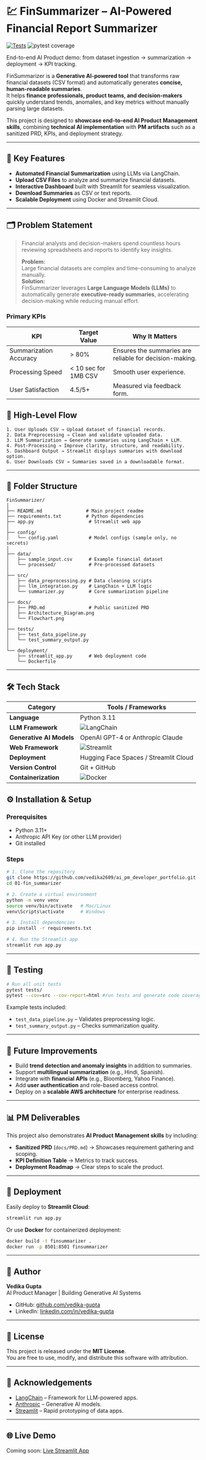 # 💹 FinSummarizer – AI-Powered Financial Report Summarizer

[![Tests](https://github.com/vedika2609/ai_pm_developer_portfolio/actions/workflows/tests.yml/badge.svg)](https://github.com/vedika2609/ai_pm_developer_portfolio/actions/workflows/tests.yml)
![pytest coverage](https://img.shields.io/badge/coverage-65%25-brightgreen)

End-to-end AI Product demo: from dataset ingestion → summarization → deployment → KPI tracking.

FinSummarizer is a **Generative AI-powered tool** that transforms raw financial datasets (CSV format) and automatically generates **concise, human-readable summaries**.  
It helps **finance professionals, product teams, and decision-makers** quickly understand trends, anomalies, and key metrics without manually parsing large datasets.

This project is designed to **showcase end-to-end AI Product Management skills**, combining **technical AI implementation** with **PM artifacts** such as a sanitized PRD, KPIs, and deployment strategy.

---

## 🚀 Key Features
- **Automated Financial Summarization** using LLMs via LangChain.
- **Upload CSV Files** to analyze and summarize financial datasets.
- **Interactive Dashboard** built with Streamlit for seamless visualization.
- **Download Summaries** as CSV or text reports.
- **Scalable Deployment** using Docker and Streamlit Cloud.

---

## 🗂 Problem Statement

> Financial analysts and decision-makers spend countless hours reviewing spreadsheets and reports to identify key insights.  
>  
> **Problem:**  
> Large financial datasets are complex and time-consuming to analyze manually.  
> **Solution:**  
> FinSummarizer leverages **Large Language Models (LLMs)** to automatically generate **executive-ready summaries**, accelerating decision-making while reducing manual effort.

### **Primary KPIs**
| KPI                    | Target Value         | Why It Matters                                          |
|------------------------|----------------------|---------------------------------------------------------|
| Summarization Accuracy | > 80%                | Ensures the summaries are reliable for decision-making. |
| Processing Speed       | < 10 sec for 1MB CSV | Smooth user experience.                                 |
| User Satisfaction      | 4.5/5+               | Measured via feedback form.                             |


## 🔄 High-Level Flow
```text
1. User Uploads CSV → Upload dataset of financial records.
2. Data Preprocessing → Clean and validate uploaded data.
3. LLM Summarization → Generate summaries using LangChain + LLM.
4. Post-Processing → Improve clarity, structure, and readability.
5. Dashboard Output → Streamlit displays summaries with download option.
6. User Downloads CSV → Summaries saved in a downloadable format.
```

---

## 📂 Folder Structure
```
FinSummarizer/
│
├── README.md                # Main project readme
├── requirements.txt         # Python dependencies
├── app.py                    # Streamlit web app
│
├── config/
│   └── config.yaml           # Model configs (sample only, no secrets)
│
├── data/
│   ├── sample_input.csv      # Example financial dataset
│   └── processed/            # Pre-processed datasets
│
├── src/
│   ├── data_preprocessing.py # Data cleaning scripts
│   ├── llm_integration.py    # LangChain + LLM logic
│   └── summarizer.py         # Core summarization pipeline
│
├── docs/
│   ├── PRD.md                # Public sanitized PRD
│   ├── Architecture_Diagram.png
│   └── Flowchart.png
│
├── tests/
│   ├── test_data_pipeline.py
│   └── test_summary_output.py
│
└── deployment/
    ├── streamlit_app.py      # Web deployment code
    └── Dockerfile
```

---

## 🛠️ Tech Stack
| Category                 | Tools / Frameworks                                                  |
|--------------------------|---------------------------------------------------------------------|
| **Language**             | Python 3.11                                                         |
| **LLM Framework**        | ![LangChain](https://img.shields.io/badge/LangChain-Framework-blue) |
| **Generative AI Models** | OpenAI GPT-4 or Anthropic Claude                                    |
| **Web Framework**        | ![Streamlit](https://img.shields.io/badge/Streamlit-App-red)        |
| **Deployment**           | Hugging Face Spaces / Streamlit Cloud                               |
| **Version Control**      | Git + GitHub                                                        |
| **Containerization**     | ![Docker](https://img.shields.io/badge/Docker-Ready-green)          |


## ⚙️ Installation & Setup

### **Prerequisites**
- Python 3.11+
- Anthropic API Key (or other LLM provider)
- Git installed

### **Steps**
```bash
# 1. Clone the repository
git clone https://github.com/vedika2609/ai_pm_developer_portfolio.git
cd 01-fin_summarizer

# 2. Create a virtual environment
python -m venv venv
source venv/bin/activate   # Mac/Linux
venv\Scripts\activate      # Windows

# 3. Install dependencies
pip install -r requirements.txt

# 4. Run the Streamlit app
streamlit run app.py
```

---

## 🧪 Testing
```bash
# Run all unit tests
pytest tests/
pytest --cov=src --cov-report=html #run tests and generate code coverage

```

Example tests included:
- `test_data_pipeline.py` – Validates preprocessing logic.
- `test_summary_output.py` – Checks summarization quality.

---

## 🌟 Future Improvements
- Build **trend detection and anomaly insights** in addition to summaries.
- Support **multilingual summarization** (e.g., Hindi, Spanish).
- Integrate with **financial APIs** (e.g., Bloomberg, Yahoo Finance).
- Add **user authentication** and role-based access control.
- Deploy on a **scalable AWS architecture** for enterprise readiness.

---

## 📊 PM Deliverables
This project also demonstrates **AI Product Management skills** by including:
- **Sanitized PRD** (`docs/PRD.md`) → Showcases requirement gathering and scoping.
- **KPI Definition Table** → Metrics to track success.
- **Deployment Roadmap** → Clear steps to scale the product.

---

## 🚀 Deployment
Easily deploy to **Streamlit Cloud**:
```bash
streamlit run app.py
```

Or use **Docker** for containerized deployment:
```bash
docker build -t finsummarizer .
docker run -p 8501:8501 finsummarizer
```

---

## 👤 Author
**Vedika Gupta**  
AI Product Manager | Building Generative AI Systems  
- GitHub: [github.com/vedika-gupta](https://github.com/vedika2609)  
- LinkedIn: [linkedin.com/in/vedika-gupta](https://www.linkedin.com/in/vedika26gupta/)

---

## 📜 License
This project is released under the **MIT License**.  
You are free to use, modify, and distribute this software with attribution.

---

## 🙌 Acknowledgements
- [LangChain](https://www.langchain.com/) – Framework for LLM-powered apps.
- [Anthropic](https://www.anthropic.com) – Generative AI models.
- [Streamlit](https://streamlit.io/) – Rapid prototyping of data apps.

---

## 🌐 Live Demo
Coming soon: [Live Streamlit App](https://finsummarizer.streamlit.app)
